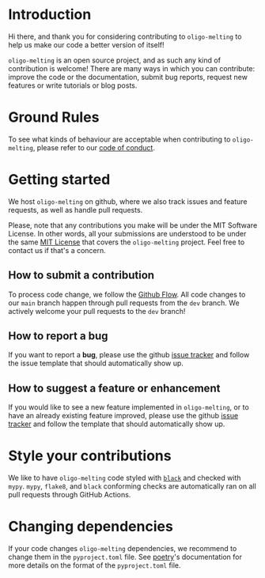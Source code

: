 # Introduction

Hi there, and thank you for considering contributing to `oligo-melting` to help us make our code a better version of itself!

`oligo-melting` is an open source project, and as such any kind of contribution is welcome! There are many ways in which you can contribute: improve the code or the documentation, submit bug reports, request new features or write tutorials or blog posts.

# Ground Rules

To see what kinds of behaviour are acceptable when contributing to `oligo-melting`, please refer to our [code of conduct](https://github.com/ggirelli/oligo-melting/blob/main/CODE_OF_CONDUCT.md).

# Getting started

We host `oligo-melting` on github, where we also track issues and feature requests, as well as handle pull requests.

Please, note that any contributions you make will be under the MIT Software License. In other words, all your submissions are understood to be under the same [MIT License](http://choosealicense.com/licenses/mit/) that covers the `oligo-melting` project. Feel free to contact us if that's a concern.

## How to submit a contribution

To process code change, we follow the [Github Flow](https://guides.github.com/introduction/flow/index.html). All code changes to our `main` branch happen through pull requests from the `dev` branch. We actively welcome your pull requests to the `dev` branch!

## How to report a bug

If you want to report a **bug**, please use the github [issue tracker](https://github.com/ggirelli/oligo-melting/issues) and follow the issue template that should automatically show up.

## How to suggest a feature or enhancement

If you would like to see a new feature implemented in `oligo-melting`, or to have an already existing feature improved, please use the github [issue tracker](https://github.com/ggirelli/oligo-melting/issues) and follow the template that should automatically show up.

# Style your contributions

We like to have `oligo-melting` code styled with [`black`](https://github.com/psf/black) and checked with `mypy`. `mypy`, `flake8`, and `black` conforming checks are automatically ran on all pull requests through GitHub Actions.

# Changing dependencies

If your code changes `oligo-melting` dependencies, we recommend to change them in the `pyproject.toml` file. See [poetry](https://github.com/python-poetry/poetry)'s documentation for more details on the format of the `pyproject.toml` file.
